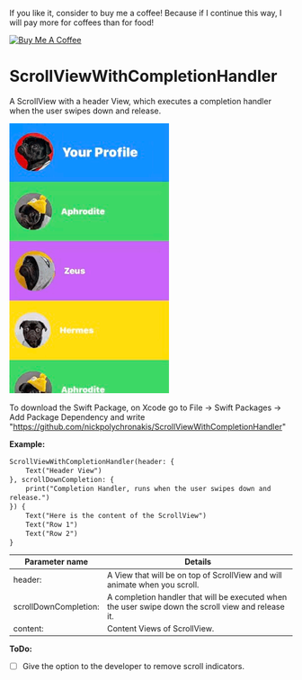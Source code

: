 If you like it, consider to buy me a coffee! Because if I continue this way, I will pay more for coffees than for food!

<a href="https://www.buymeacoffee.com/NickPolychronakis" target="_blank"><img src="https://cdn.buymeacoffee.com/buttons/default-orange.png" alt="Buy Me A Coffee" style="height: 51px !important;width: 217px !important;" ></a>


# ScrollViewWithCompletionHandler

A ScrollView with a header View, which executes a completion handler when the user swipes down and release.

![Example gif](Example.gif)


To download the Swift Package, on Xcode go to File -> Swift Packages -> Add Package Dependency and write "https://github.com/nickpolychronakis/ScrollViewWithCompletionHandler"

**Example:**

```
ScrollViewWithCompletionHandler(header: {
    Text("Header View")
}, scrollDownCompletion: {
    print("Completion Handler, runs when the user swipes down and release.")
}) {
    Text("Here is the content of the ScrollView")
    Text("Row 1")
    Text("Row 2")
}
```

Parameter name | Details
---------------|---------
header: | A View that will be on top of ScrollView and will animate when you scroll.
scrollDownCompletion: | A completion handler that will be executed when the user swipe down the scroll view and release it.
content: | Content Views of ScrollView.
    

**ToDo:**
- [ ] Give the option to the developer to remove scroll indicators.
